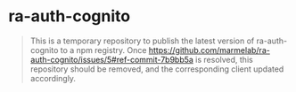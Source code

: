 # ra-auth-cognito

> This is a temporary repository to publish the latest version of ra-auth-cognito to a npm registry. Once https://github.com/marmelab/ra-auth-cognito/issues/5#ref-commit-7b9bb5a is resolved, this repository should be removed, and the corresponding client updated accordingly.
